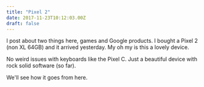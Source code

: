 ```yaml
---
title: "Pixel 2"
date: 2017-11-23T10:12:03.00Z
draft: false
---
```


I post about two things here, games and Google products. I bought a Pixel 2 (non XL 64GB) and it arrived yesterday. My oh my is this a lovely device.
 
No weird issues with keyboards like the Pixel C. Just a beautiful device with rock solid software (so far).
 
We'll see how it goes from here.

